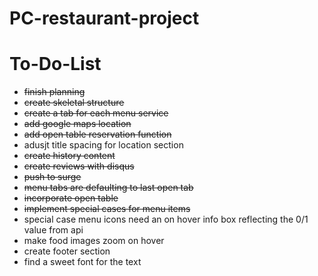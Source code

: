 # PC-restaurant-project

# To-Do-List 
* <del>finish planning</del>
* <del>create skeletal structure</del>
* <del>create a tab for each menu service</del>
* <del>add google maps location</del>
* <del>add open table reservation function</del>
* adusjt title spacing for location section
* <del>create history content</del>
* <del>create reviews with disqus</del>
* <del>push to surge<del>
* <del>menu tabs are defaulting to last open tab<del>
* <del>incorporate open table</del>
* <del>implement special cases for menu items<del>
* special case menu icons need an on hover info box reflecting the 0/1 value from api
* make food images zoom on hover
* create footer section
* find a sweet font for the text
  


